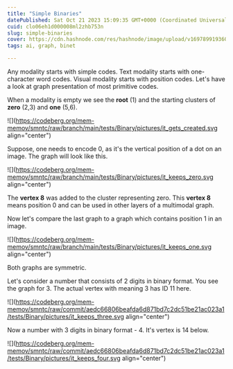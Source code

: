 ```yaml
---
title: "Simple Binaries"
datePublished: Sat Oct 21 2023 15:09:35 GMT+0000 (Coordinated Universal Time)
cuid: clo06eh1d000008ml2zhb753n
slug: simple-binaries
cover: https://cdn.hashnode.com/res/hashnode/image/upload/v1697899193606/68a10c4b-2180-44bd-a6d3-2780db0d9152.webp
tags: ai, graph, binet

---
```


Any modality starts with simple codes. Text modality starts with one-character word codes. Visual modality starts with position codes. Let's have a look at graph presentation of most primitive codes.

When a modality is empty we see the **root** (1) and the starting clusters of **zero** (2,3) and **one** (5,6).

![](https://codeberg.org/mem-memov/smntc/raw/branch/main/tests/Binary/pictures/it_gets_created.svg align="center")

Suppose, one needs to encode 0, as it's the vertical position of a dot on an image. The graph will look like this.

![](https://codeberg.org/mem-memov/smntc/raw/branch/main/tests/Binary/pictures/it_keeps_zero.svg align="center")

The **vertex 8** was added to the cluster representing zero. This **vertex 8** means position 0 and can be used in other layers of a multimodal graph.

Now let's compare the last graph to a graph which contains position 1 in an image.

![](https://codeberg.org/mem-memov/smntc/raw/branch/main/tests/Binary/pictures/it_keeps_one.svg align="center")

Both graphs are symmetric.

Let's consider a number that consists of 2 digits in binary format. You see the graph for 3. The actual vertex with meaning 3 has ID 11 here.

![](https://codeberg.org/mem-memov/smntc/raw/commit/aedc66806beafda6d871bd7c2dc51be21ac023a1/tests/Binary/pictures/it_keeps_three.svg align="center")

Now a number with 3 digits in binary format - 4. It's vertex is 14 below.

![](https://codeberg.org/mem-memov/smntc/raw/commit/aedc66806beafda6d871bd7c2dc51be21ac023a1/tests/Binary/pictures/it_keeps_four.svg align="center")